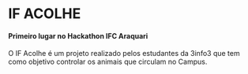 # IF ACOLHE 
#### Primeiro lugar no Hackathon IFC Araquari

O IF Acolhe é um projeto realizado pelos estudantes da 3info3 que tem como objetivo controlar os animais que circulam no Campus. 

